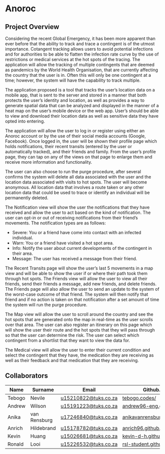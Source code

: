# Anoroc

## Project Overview
Considering the recent Global Emergency, it has been more apparent than ever before that the ability to track and trace a contingent is of the utmost importance. Cotangent tracking allows users to avoid potential infections and for authorities to be able to flatten the infection rate curve by the use of restrictions or medical services at the hot spots of the tracing.
The application will allow the tracking of multiple contingents that are deemed as pandemics by the World Health Organisation, that are currently affecting the country that the user is in. Often this will only be one contingent at a time; however, the system will have the capability to track multiple.

The application proposed is a tool that tracks the user’s location data on a mobile app, that is sent to the server and stored in a manner that both protects the user’s identity and location, as well as provides a way to generate spatial data that can be analyzed and displayed in the manner of a heat map on the user’s mobile device or the web app. User’s should be able to view and download their location data as well as sensitive data they have opted into entering.

The application will allow the user to log in or register using either an Anoroc account or by the use of their social media accounts (Google, Facebook). Once logged in, the user will be shown their profile page which holds notifications, their recent transits (entered by the user or automatically tracked), and their friends and family.
From the user’s profile page, they can tap on any of the views on that page to enlarge them and receive more information and functionality.

The user can also choose to run the purge procedure, after several confirms the system will delete all data associated with the user and the location data associated with visits to hot spots. The user will become anonymous. All location data that involves a route taken or any other location data that could be used to trace or identify an individual will be permanently deleted.

The Notification view will show the user the notifications that they have received and allow the user to act based on the kind of notification. The user can opt-in or out of receiving notifications from their friend’s movements. The notification types are as follows:
 * Severe: You or a friend have come into contact with an infected individual.
 * Warn: You or a friend have visited a hot spot area.
 * Info: Notify the user about current developments of the contingent in their area.
 * Message: The user has received a message from their friend.
 
The Recent Transits page will show the user’s last 5 movements in a map view and will be able to show the user if or where their path took them through hot spots.
The Friends view will allow the user to view all their friends, send their friends a message, add new friends, and delete friends. The Friends page will also allow the user to send an update to the system of the worst-case outcome of that friend. The system will then notify that friend and if no action is taken on that notification after a set amount of time the system will run the purge procedure.

The Map view will allow the user to scroll around the country and see the hot spots that are generated onto the map in real-time as the user scrolls over that area. The user can also register an itinerary on this page which will show the user their route and the hot spots that they will pass through so that the user can determine the risk. The user can select which contingent from a shortlist that they want to view the data for.

The Medical view will allow the user to enter their current condition and select the contingent that they have, the medication they are receiving as well as their feedback and that medication that they are receiving.
##
## Collaborators
| Name   | Surname    |        Email         |       Github.io        |
|--------|------------|----------------------|------------------------|
| Tebogo | Nevile     | u15210822@tuks.co.za | [tebogo.codes/](https://tebogo.codes/)  |
| Andrew | Wilson     | u15191223@tuks.co.za | [andrew96-eng.github.io](https://andrew96-eng.github.io) |
| Anika  | van Rensburg | u17246840@tuks.co.za | [anikavanrensburg.github.io](https://anikavanrensburg.github.io) |
| Anrich | Hildebrand | u15178782@tuks.co.za | [anrich96.github.io](https://anrich96.github.io) |
| Kevin  | Huang | u15026681@tuks.co.za | [kevin-d-h.github.io](https://kevin-d-h.github.io/myCV/) |
| Ronald | Looi | u15226532@tuks.co.za | [rsl-student.github.io](https://rsl-student.github.io) |
##
